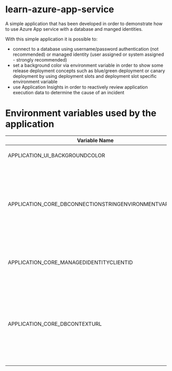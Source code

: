 # learn-azure-app-service
A simple application that has been developed in order to demonstrate how to use Azure App service with a database and manged identities.

With this simple application it is possible to:

- connect to a database using username/password authentication (not recommended) or managed identity (user assigned or system assigned - strongly recommended)
- set a background color via environment variable in order to show some release deployment concepts such as blue/green deployment or canary deployment by using deployment slots and deployment slot specific environment variable
- use Application Insights in order to reactively review application execution data to determine the cause of an incident

# Environment variables used by the application

| Variable Name                                          | Description                                                                                         |
| ------------------                                     | ---------------------------------------------------------------                                     |
| APPLICATION_UI_BACKGROUNDCOLOR                         | If set, set the background color of the website. The value should be a valid CSS color value        |
| APPLICATION_CORE_DBCONNECTIONSTRINGENVIRONMENTVARIABLE | The name of the connection string created in the connection string section. The value a prefix plus the name of the connection string. The prefix should be <ul><li>For Azure SQL Database: SQLAZURECONNSTR</li><li>For Azure Database for MySQL: MYSQLCONNSTR_<li>For Azure Database for PostgreSQL: POSTGRESQLCONNSTR_</li></ul>                           |
| APPLICATION_CORE_MANAGEDIDENTITYCLIENTID               | The client id associated to the user assigned managed identity. If the value is empty, it takes the system assigned managed identity. If used, the **APPLICATION_CORE_DBCONTEXTURL** environment variable is mandatory  |
| APPLICATION_CORE_DBCONTEXTURL                          | Contains the context to assign to the managed identity used by the connection string, if set. Values are <br /><ul><li>For Azure SQL Database: https://database.windows.net/.default</li><li>For Azure Database for MySQL: https://ossrdbms-aad.database.windows.net/.default</li><li>For Azure Database for PostgreSQL: https://ossrdbms-aad.database.windows.net/.default</li></ul> |

